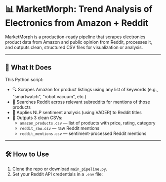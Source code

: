 # 📊 MarketMorph: Trend Analysis of Electronics from Amazon + Reddit

MarketMorph is a production-ready pipeline that scrapes electronics product data from Amazon and public opinion from Reddit, processes it, and outputs clean, structured CSV files for visualization or analysis.

---

## 🚀 What It Does

This Python script:
- 🔍 Scrapes Amazon for product listings using any list of keywords (e.g., "smartwatch", "robot vacuum", etc.)
- 💬 Searches Reddit across relevant subreddits for mentions of those products
- 🧠 Applies NLP sentiment analysis (using VADER) to Reddit titles
- 🧼 Outputs 3 clean CSVs:
  - `amazon_products.csv` — list of products with price, rating, category
  - `reddit_raw.csv` — raw Reddit mentions
  - `reddit_mentions.csv` — sentiment-processed Reddit mentions

---

## 🛠 How to Use

1. Clone the repo or download `main_pipeline.py`.
2. Set your Reddit API credentials in a `.env` file:
